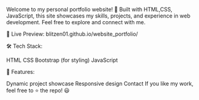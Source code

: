 Welcome to my personal portfolio website! 🚀 Built with HTML,CSS, JavaScript, this site showcases my skills, projects, and experience in web development. Feel free to explore and connect with me.

🔗 Live Preview: blitzen01.github.io/website_portfolio/

🛠 Tech Stack:

HTML
CSS
Bootstrap (for styling)
JavaScript


📌 Features:

Dynamic project showcase
Responsive design
Contact
If you like my work, feel free to ⭐ the repo! 😃
